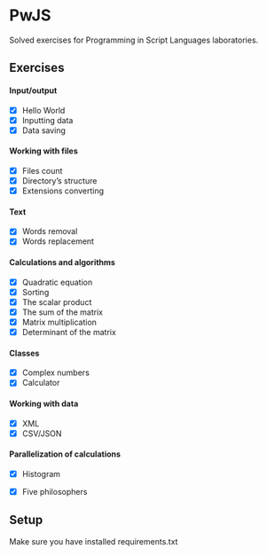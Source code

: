# PwJS
Solved exercises for Programming in Script Languages laboratories.


## Exercises

#### Input/output
- [x] Hello World 
- [x] Inputting data
- [x] Data saving

#### Working with files
- [x] Files count 
- [x] Directory’s structure 
- [x] Extensions converting 

#### Text
- [x] Words removal 
- [x] Words replacement

#### Calculations and algorithms
- [x] Quadratic equation
- [x] Sorting
- [x] The scalar product
- [x] The sum of the matrix
- [x] Matrix multiplication
- [x] Determinant of the matrix

#### Classes
- [x] Complex numbers
- [x] Calculator

#### Working with data
- [x] XML
- [x] CSV/JSON 

#### Parallelization of calculations
- [x] Histogram
- [x] Five philosophers 


## Setup
Make sure you have installed requirements.txt
